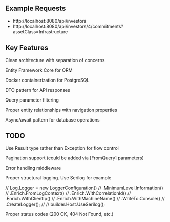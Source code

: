 
## Example Requests
- http://localhost:8080/api/investors
- http://localhost:8080/api/investors/4/commitments?assetClass=Infrastructure



##  Key Features
Clean architecture with separation of concerns

Entity Framework Core for ORM

Docker containerization for PostgreSQL

DTO pattern for API responses

Query parameter filtering

Proper entity relationships with navigation properties

Async/await pattern for database operations

## TODO

Use Result type rather than Exception for flow control

Pagination support (could be added via [FromQuery] parameters)

Error handling middleware

Proper structural logging. Use Serilog for example

// Log.Logger = new LoggerConfiguration()
//     .MinimumLevel.Information()
//     .Enrich.FromLogContext()
// .Enrich.WithCorrelationId()
// .Enrich.WithClientIp()
// .Enrich.WithMachineName()
//     .WriteTo.Console()
//     .CreateLogger();
//
// builder.Host.UseSerilog();

Proper status codes (200 OK, 404 Not Found, etc.)